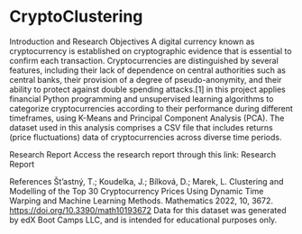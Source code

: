 # CryptoClustering
Introduction and Research Objectives
A digital currency known as cryptocurrency is established on cryptographic evidence that is essential to confirm each transaction. Cryptocurrencies are distinguished by several features, including their lack of dependence on central authorities such as central banks, their provision of a degree of pseudo-anonymity, and their ability to protect against double spending attacks.[1] in this project applies financial Python programming and unsupervised learning algorithms to categorize cryptocurrencies according to their performance during different timeframes, using K-Means and Principal Component Analysis (PCA). The dataset used in this analysis comprises a CSV file that includes returns (price fluctuations) data of cryptocurrencies across diverse time periods.

Research Report
Access the research report through this link: Research Report

References
Št’astný, T.; Koudelka, J.; Bílková, D.; Marek, L. Clustering and Modelling of the Top 30 Cryptocurrency Prices Using Dynamic Time Warping and Machine Learning Methods. Mathematics 2022, 10, 3672. https://doi.org/10.3390/math10193672
Data for this dataset was generated by edX Boot Camps LLC, and is intended for educational purposes only.
